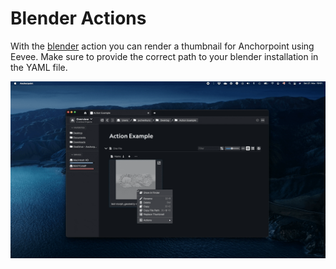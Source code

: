 # Blender Actions

With the [blender](https://www.blender.org) action you can render a thumbnail for Anchorpoint using Eevee. Make sure to provide the correct path to your blender installation in the YAML file.

![Action GIF](https://raw.githubusercontent.com/Anchorpoint-Software/ap-actions-data/main/gif/blender_render_thumbnail.gif)

